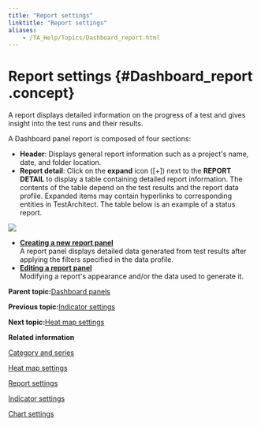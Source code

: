 ```yaml
--- 
title: "Report settings"
linktitle: "Report settings"
aliases: 
    - /TA_Help/Topics/Dashboard_report.html
---
```

# Report settings {#Dashboard_report .concept}

A report displays detailed information on the progress of a test and gives insight into the test runs and their results.

A Dashboard panel report is composed of four sections:

-   **Header**: Displays general report information such as a project's name, date, and folder location.
-   **Report detail**: Click on the **expand** icon \(\[+\]\) next to the **REPORT DETAIL** to display a table containing detailed report information. The contents of the table depend on the test results and the report data profile. Expanded items may contain hyperlinks to corresponding entities in TestArchitect. The table below is an example of a status report.

![](../Images/Dashboard_report_table.png)

-   **[Creating a new report panel](../../TA_Help/Topics/Dashboard_create_new_report_panel.html)**  
A report panel displays detailed data generated from test results after applying the filters specified in the data profile.
-   **[Editing a report panel](../../TA_Help/Topics/Dashboard_edit_report_panel.html)**  
Modifying a report's appearance and/or the data used to generate it.

**Parent topic:**[Dashboard panels](../../TA_Help/Topics/Dashboard_panels.html)

**Previous topic:**[Indicator settings](../../TA_Help/Topics/Dashboard_indicator.html)

**Next topic:**[Heat map settings](../../TA_Help/Topics/Dashboard_heatmap.html)

**Related information**  


[Category and series](../../TA_Help/Topics/Dashboard_category_series.html)

[Heat map settings](../../TA_Help/Topics/Dashboard_heatmap.html)

[Report settings](../../TA_Help/Topics/Dashboard_report.html)

[Indicator settings](../../TA_Help/Topics/Dashboard_indicator.html)

[Chart settings](../../TA_Help/Topics/Dashboard_chart.html)

